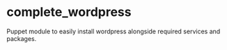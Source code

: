 complete_wordpress
==================

Puppet module to easily install wordpress alongside required services and packages.
